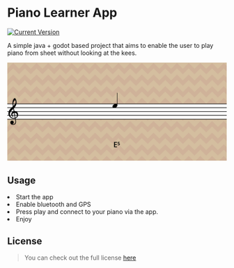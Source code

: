 # Piano Learner App

[![Current Version](https://img.shields.io/badge/version-0.0.1-green.svg)](https://github.com/ChargeIn/PianoLearner)

<!-- Plugin description -->
A simple java + godot based project that aims to enable the user to play piano from sheet without looking at the kees.
<!-- Plugin description end -->

![Preview](https://github.com/ChargeIn/PianoLearner/blob/master/.github/demo.png)

## Usage

<li>Start the app</li>
<li>Enable bluetooth and GPS</li>
<li>Press play and connect to your piano via the app.</li>
<li>Enjoy</li>

## License

> You can check out the full license [here](https://github.com/ChargeIn/PianoLearner/blob/master/LICENSE)


